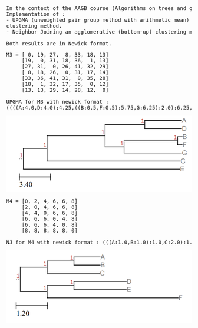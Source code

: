 <pre>
In the context of the AAGB course (Algorithms on trees and graphs in bioinformatic)
Implementation of :
- UPGMA (unweighted pair group method with arithmetic mean) an agglomerative (bottom-up) hierarchical 
clustering method.
- Neighbor Joining an agglomerative (bottom-up) clustering method for the creation of phylogenetic trees.

Both results are in Newick format.
</pre> 

<pre>
M3 = [ 0, 19, 27,  8, 33, 18, 13]
     [19,  0, 31, 18, 36,  1, 13]
     [27, 31,  0, 26, 41, 32, 29]
     [ 8, 18, 26,  0, 31, 17, 14]
     [33, 36, 41, 31,  0, 35, 28]
     [18,  1, 32, 17, 35,  0, 12]
     [13, 13, 29, 14, 28, 12,  0]

UPGMA for M3 with newick format : 
((((A:4.0,D:4.0):4.25,((B:0.5,F:0.5):5.75,G:6.25):2.0):6.25,C:14.5):2.5,E:17.0);
</pre> 
![Alt text](https://github.com/ljp95/master1/blob/master/UPGMA%20-%20NJ/results/UPGMA.PNG)

<pre>
M4 = [0, 2, 4, 6, 6, 8] 
     [2, 0, 4, 6, 6, 8]
     [4, 4, 0, 6, 6, 8]
     [6, 6, 6, 0, 4, 8] 
     [6, 6, 6, 4, 0, 8] 
     [8, 8, 8, 8, 8, 0]

NJ for M4 with newick format : (((A:1.0,B:1.0):1.0,C:2.0):1.0,((D:2.0,E:2.0):1.0,F:5.0):1.0);
</pre> 
![Alt text](https://github.com/ljp95/master1/blob/master/UPGMA%20-%20NJ/results/NJ.PNG)
